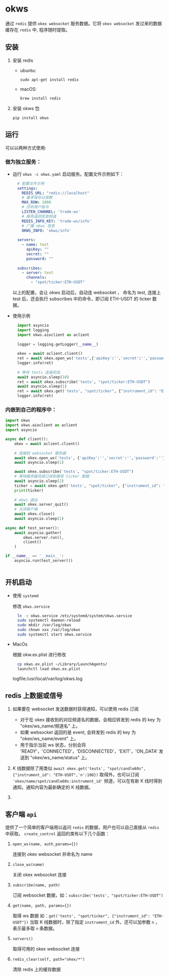 # okws

通过 `redis` 提供 `okex websocket` 服务数据。它将 `okex websocket` 发过来的数据缓存在 `redis` 中, 程序随时提取。

## 安装

1. 安装 redis
    * ubuntu: 
    
      `sudo apt-get install redis`
    
    * macOS: 
    
       `brew install redis`    

2. 安装 okws 包

    `pip install okws`


## 运行

可以以两种方式使用:

### 做为独立服务：

* 运行 `okws -c okws.yaml` 启动服务。配置文件示例如下：    
  ```yaml
    # 配置文件示例
    settings:
      REDIS_URL: "redis://localhost"
      # 最多保存记录数
      MAX_ROW: 1000
      # 侦听用户指令
      LISTEN_CHANNEL: 'trade-ws'
      # 服务返回信息频道
      REDIS_INFO_KEY: 'trade-ws/info'
      # 广播 okws 信息
      OKWS_INFO: 'okws/info'
    
    servers:
      - name: test
        apiKey: ""
        secret: ""
        password: ""
    
    subscribes:
      - server: test
        channels:
          - "spot/ticker:ETH-USDT"
  ```   
  以上的配置，会让 okws 启动后，自动连 websocket ， 命名为 test, 连接上 test 后，还会执行 subscribes 中的命令，即订阅 ETH-USDT 的 ticker 数据。


* 使用示例

  ```python
    import asyncio
    import logging
    import okws.aioclient as aclient
    
    logger = logging.getLogger(__name__)
    
    okex = await aclient.client()
    ret = await okex.open_ws('tests',{'apiKey':'','secret':'','password':''})  # 连接到 okex websockets
    logger.info(ret)
    
    # 等待 tests 连接完成
    await asyncio.sleep(10)
    ret = await okex.subscribe('tests', "spot/ticker:ETH-USDT")
    await asyncio.sleep(1)
    ret = await okex.get('tests', "spot/ticker", {"instrument_id": "ETH-USDT"})
    logger.info(ret)
  ```

### 内嵌到自己的程序中：

```python
import okws
import okws.aioclient as aclient
import asyncio

async def client():
    okex = await aclient.client()
    
    # 连接到 websocket 服务器
    await okex.open_ws('tests', {'apiKey':'','secret':'','password':''})
    await asyncio.sleep(1)

    await okex.subscribe('tests', "spot/ticker:ETH-USDT")
    # 等待服务器完成订阅和接收 ticker 数据
    await asyncio.sleep(2)
    ticker = await okex.get('tests', "spot/ticker", {"instrument_id": "ETH-USDT"})
    print(ticker)
    
    # okws 退出
    await okex.server_quit()
    # 关闭客户端
    await okex.close()
    await asyncio.sleep(1)
   
async def test_server():
    await asyncio.gather(
        okws.server.run(),
        client()
    )

if __name__ == '__main__':
    asyncio.run(test_server())
   
```

## 开机启动

* 使用 `systemd`

  修改 `okws.service`
  ```bash
    ln -s okws.service /etc/systemd/system/okws.service
    sudo systemctl daemon-reload
    sudo mkdir /var/log/okws
    sudo chown xxx /var/log/okws
    sudo systemctl start okws.service
  ```

* MacOs
   
  根据 okw.ex.plist 进行修改
  ```bash
    cp okws.ex.plist ~/Library/LaunchAgents/
    launchctl load okws.ex.plist
  ```

  logfile:/usr/local/var/log/okws.log


## redis 上数据或信号 

1. 如果要在 websocket 发送数据时获得通知，可以使用 redis 订阅

    * 对于在 okex 接收到的对应频道名的数据，会相应转发到 redis 的 key 为 "okex/ws_name/频道名" 上。
    * 如果 websocket 返回的是 event, 会转发到 redis 的 key 为 "okex/ws_name/event" 上。
    * 用于指示当前 ws 状态，分别会将 'READY'，'CONNECTED'，'DISCONNECTED'，'EXIT'，'ON_DATA' 发送到 "okex/ws_name/status" 上。

2. K 线数据除了用类似 `await okex.get('tests', "spot/candle60s", {"instrument_id": "ETH-USDT",'n':100})` 取得外，也可以订阅 `'okex/name/spot/candle60s:instrument_id'` 频道，可以在有新 K 线时得到通知。通知内容为最新确定的 K 线数据。

3. ~~~okws 会向 `settings.OKWS_INFO`（缺省为 'okws/info'）频道发送信号，当 `okws` 重启时，客户端就可以在这个频道收到 `CONNECTED` 信号时重新连接 websocket 及订阅。~~~

## 客户端 `api`

提供了一个简单的客户端用以返问 `redis` 的数据，用户也可以自己直接从 `redis` 中获取。
 `create_control` 返回的类有以下几个函数：

1. `open_ws(name, auth_params={})`

    连接到 okex websocket 并命名为 name

2. `close_ws(name)`

    关闭 okex websocket 连接

3. `subscribe(name, path)`

    订阅 websocket 数据，如：`subscribe('tests', "spot/ticker:ETH-USDT")`

4. `get(name, path, params={})`

    取得 ws 数据 如：`get('tests', "spot/ticker", {"instrument_id": "ETH-USDT"})`
    当取 K 线数据时，除了指定 `instrument_id` 外，还可以加参数 `n` ，表示最多取 `n` 条数据。

5. `servers()`

    取得可用的 okex websocket 连接

6. `redis_clear(self, path="okex/*")`
    
    清除 redis 上的缓存数据

<!--
 
## 测试

export oktest='{"apiKey": "", "secret": "", "password": ""}'

运行 `pytest`

## 更改记录

2020.11.26 可以在有新 k 线时得到通知。

;## install for dev
;`$ pip install -e .  # 或者 python setup.py develop`
-->
